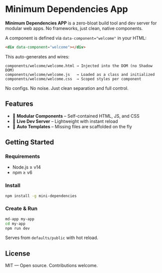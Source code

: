 # Minimum Dependencies App

**Minimum Dependencies APP** is a zero-bloat build tool and dev server for modular web apps. No frameworks, just clean, native components.

A component is defined via `data-component="welcome"` in your HTML:

```html
<div data-component="welcome"></div>
```

This auto-generates and wires:

```
components/welcome/welcome.html → Injected into the DOM (no Shadow DOM)
components/welcome/welcome.js   → Loaded as a class and initialized
components/welcome/welcome.css  → Scoped styles per component
```

No configs. No noise. Just clean separation and full control.

## Features

- 🔹 **Modular Components** – Self-contained HTML, JS, and CSS
- 🔹 **Live Dev Server** – Lightweight with instant reload
- 🔹 **Auto Templates** – Missing files are scaffolded on the fly

## Getting Started

### Requirements

- Node.js ≥ v14
- npm ≥ v6

### Install

```bash
npm install -g mini-dependencies
```

### Create & Run

```bash
md-app my-app
cd my-app
npm run dev
```

Serves from `defaults/public` with hot reload.

## License

MIT — Open source. Contributions welcome.
